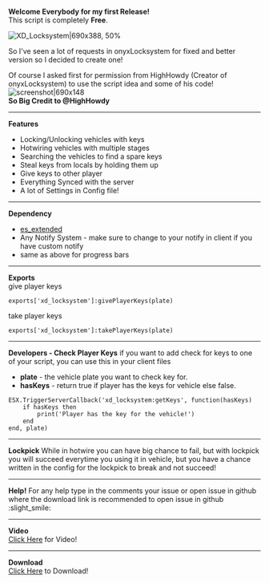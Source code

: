 **Welcome Everybody for my first Release!**<br>
This script is completely **Free**.

![XD_Locksystem|690x388, 50%](upload://lnm8AVNItga4cDx2PIE9ANH1yCf.png)

So I've seen a lot of requests in onyxLocksystem for fixed  and better version so I decided to create one!

Of course I asked first for permission from HighHowdy (Creator of onyxLocksystem) to use the script idea and some of his code!<br>
![screenshot|690x148](upload://rYCF1UGN8hTLQlXGDJE1vYoAfDP.png)
<br>**So Big Credit to @HighHowdy**
*********************************************************************
**Features**
* Locking/Unlocking vehicles with keys
* Hotwiring vehicles with multiple stages
* Searching the vehicles to find a spare keys
* Steal keys from locals by holding them up
* Give keys to other player
* Everything Synced with the server
* A lot of Settings in Config file!
*********************************************************************
**Dependency**
* [es_extended](https://github.com/esx-framework/esx-legacy)
* Any Notify System - make sure to change to your notify in client if you have custom notify
* same as above for progress bars
*********************************************************************
**Exports**<br>
give player keys
```
exports['xd_locksystem']:givePlayerKeys(plate)
```
take player keys
```
exports['xd_locksystem']:takePlayerKeys(plate)
```
*********************************************************************
**Developers - Check Player Keys**
if you want to add check for keys to one of your script, you can use this in your client files
* **plate** - the vehicle plate you want to check key for.
* **hasKeys** - return true if player has the keys for vehicle else false.
```
ESX.TriggerServerCallback('xd_locksystem:getKeys', function(hasKeys)
	if hasKeys then
		print('Player has the key for the vehicle!')
	end
end, plate)
```
*********************************************************************
**Lockpick**
While in hotwire you can have big chance to fail, but with lockpick you will succeed everytime you using it in vehicle, but you have a chance written in the config for the lockpick to break and not succeed!
*********************************************************************
**Help!**
For any help type in the comments your issue or open issue in github where the download link is
recommended to open issue in github :slight_smile: 
*********************************************************************
**Video**<br>
[Click Here](https://streamable.com/hq1ykl) for Video!
*********************************************************************
**Download**<br>
[Click Here](https://github.com/LielXD/xd_locksystem) to Download!
